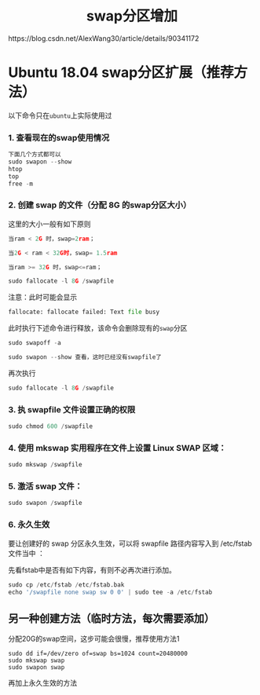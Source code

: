 <h1 align="center">swap分区增加</h1>
https://blog.csdn.net/AlexWang30/article/details/90341172



# Ubuntu 18.04 swap分区扩展（推荐方法）

以下命令只在`ubuntu`上实际使用过



###  1. 查看现在的swap使用情况 

```python
下面几个方式都可以
sudo swapon --show
htop
top 
free -m
```



### 2. 创建 swap 的文件（分配 8G 的swap分区大小）

这里的大小一般有如下原则

```python
当ram < 2G 时，swap=2ram；

当2G < ram < 32G时，swap= 1.5ram

当ram >= 32G 时，swap<=ram；
```



```python
sudo fallocate -l 8G /swapfile
```

   注意：此时可能会显示

```python
fallocate: fallocate failed: Text file busy
```

   

此时执行下述命令进行释放，该命令会删除现有的`swap`分区

```python
sudo swapoff -a

sudo swapon --show 查看，这时已经没有swapfile了
```



再次执行

```python
sudo fallocate -l 8G /swapfile
```



### 3. 执 swapfile 文件设置正确的权限

```python
sudo chmod 600 /swapfile
```



### 4. 使用 mkswap 实用程序在文件上设置 Linux SWAP 区域：

```python
sudo mkswap /swapfile
```



### 5. 激活 swap 文件：

```python
sudo swapon /swapfile
```



### 6. 永久生效

要让创建好的 swap 分区永久生效，可以将 swapfile 路径内容写入到 /etc/fstab 文件当中 ：

先看fstab中是否有如下内容，有则不必再次进行添加。

```python
sudo cp /etc/fstab /etc/fstab.bak
echo '/swapfile none swap sw 0 0' | sudo tee -a /etc/fstab
```

 



## 另一种创建方法（临时方法，每次需要添加）

分配20G的swap空间，这步可能会很慢，推荐使用方法1

```shell
sudo dd if=/dev/zero of=swap bs=1024 count=20480000
sudo mkswap swap
sudo swapon swap
```

再加上永久生效的方法

